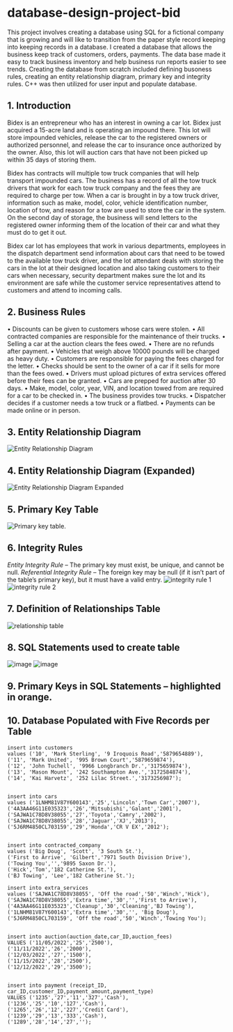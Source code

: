 # database-design-project-bid

This project involves creating a database using SQL for a fictional company that is growing and will like to transition from the paper style record keeping into keeping records in a database. I created a database that allows the business keep track of customers, orders, payments. The data base made it easy to track business inventory and help business run reports easier to see trends. Creating the database from scratch included defining busoness rules, creating an entity relationship diagram, primary key and integrity rules. C++ was then utilized for user input and populate database. 


## 1.	Introduction
  Bidex is an entrepreneur who has an interest in owning a car lot. Bidex just acquired a 15-acre land and is operating an impound there. This lot will store impounded vehicles, release the car to the registered owners or authorized personnel, and release the car to insurance once authorized by the owner. Also, this lot will auction cars that have not been picked up within 35 days of storing them. 

  Bidex has contracts will multiple tow truck companies that will help transport impounded cars. The business has a record of all the tow truck drivers that work for each tow truck company and the fees they are required to charge per tow.
  When a car is brought in by a tow truck driver, information such as make, model, color, vehicle identification number, location of tow, and reason for a tow are used to store the car in the system.  On the second day of storage, the business will send letters to the registered owner informing them of the location of their car and what they must do to get it out.

  Bidex car lot has employees that work in various departments, employees in the dispatch department send information about cars that need to be towed to the available tow truck driver, and the lot attendant deals with storing the cars in the lot at their designed location and also taking customers to their cars when necessary, security department makes sure the lot and its environment are safe while the customer service representatives attend to customers and attend to incoming calls. 

## 2.	Business Rules
  •	Discounts can be given to customers whose cars were stolen.
  •	All contracted companies are responsible for the maintenance of their trucks.
  •	Selling a car at the auction clears the fees owed.
  •	There are no refunds after payment. 
  •	Vehicles that weigh above 10000 pounds will be charged as heavy duty.
  •	Customers are responsible for paying the fees charged for the letter. 
  •	Checks should be sent to the owner of a car if it sells for more than the fees owed. 
  •	Drivers must upload pictures of extra services offered before their fees can be granted.
  •	Cars are prepped for auction after 30 days. 
  •	Make, model, color, year, VIN, and location towed from are required for a car to be checked in.
  •	The business provides tow trucks.
  •	Dispatcher decides if a customer needs a tow truck or a flatbed.
  •	Payments can be made online or in person. 
  
## 3.	Entity Relationship Diagram
![Entity Relationship Diagram](https://github.com/user-attachments/assets/406ca7eb-bb05-4967-994f-64a146d1ad83)

## 4.	 Entity Relationship Diagram (Expanded)
![Entity Relationship Diagram Expanded](https://github.com/user-attachments/assets/1cfc9436-419a-4cf6-b2b6-a5fd4be28a35)

## 5.	Primary Key Table
![Primary key table.](https://github.com/user-attachments/assets/8fa18c58-9f80-42da-86bf-f894c9ae833a)

## 6.	Integrity Rules
_Entity Integrity Rule_ – The primary key must exist, be unique, and cannot be null.
_Referential Integrity Rule_ – The foreign key may be null (if it isn’t part of the table’s primary key), but it must have a valid entry.
![integrity rule 1](https://github.com/user-attachments/assets/7487fc2e-631f-4d53-aa47-a71fb32ecf91)
![integrity rule 2](https://github.com/user-attachments/assets/71857330-9896-4c54-9ce1-1bb8e71278f8)

## 7.	Definition of Relationships Table
![relationship table](https://github.com/user-attachments/assets/bf9d27d4-5e71-4e19-8147-6734349c9360)

## 8.	SQL Statements used to create table
![image](https://github.com/user-attachments/assets/9d2f8705-745d-43f6-92df-952d2cc8fe3b)
![image](https://github.com/user-attachments/assets/b3a3f9c6-0c26-4b9f-8c24-2c4395f738b0)

## 9.	Primary Keys in SQL Statements – highlighted in orange.

## 10.	 Database Populated with Five Records per Table
```
insert into customers
values ('10', 'Mark Sterling', '9 Iroquois Road','5879654889'),
('11', 'Mark United', '995 Brown Court','5879659874'),
('12', 'John Tuchell', '9966 Longbranch Dr.','3175659874'),
('13', 'Mason Mount', '242 Southampton Ave.','3172584874'),
('14', 'Kai Harvetz', '252 Lilac Street.','3173256987');


insert into cars
values ('1LNHM81V87Y600143','25','Lincoln','Town Car','2007'),
('4A3AA46G11E035323','26','Mitsubishi','Galant','2001'),
('SAJWA1C78D8V38055','27','Toyota','Camry','2002'),
('SAJWA1C78D8V38055','28','Jaguar','XJ','2013'),
('5J6RM4850CL703159','29','Honda','CR V EX','2012');


insert into contracted_company
values ('Big Doug', 'Scott', '3 South St.'),
('First to Arrive', 'Gilbert','7971 South Division Drive'),
('Towing You','','9895 Saxon Dr.'),
('Hick','Tom','182 Catherine St.'),
('BJ Towing', 'Lee','182 Catherine St.');

insert into extra_services
values ('SAJWA1C78D8V38055', 'Off the road','50','Winch','Hick'),
('SAJWA1C78D8V38055','Extra time','30','','First to Arrive'),
('4A3AA46G11E035323','Cleanup','30','Cleaning','BJ Towing'),
('1LNHM81V87Y600143','Extra time','30','', 'Big Doug'),
('5J6RM4850CL703159', 'Off the road','50','Winch','Towing You');


insert into auction(auction_date,car_ID,auction_fees)
VALUES ('11/05/2022','25','2500'),
('11/11/2022','26','2000'),
('12/03/2022','27','1500'),
('11/15/2022','28','2500'),
('12/12/2022','29','3500');


insert into payment (receipt_ID, car_ID,customer_ID,payment_amount,payment_type)
VALUES ('1235','27','11','327','Cash'),
('1236','25','10','127','Cash'),
('1265','26','12','227','Credit Card'),
('1239','29','13','333','Cash'),
('1289','28','14','27','');
```

